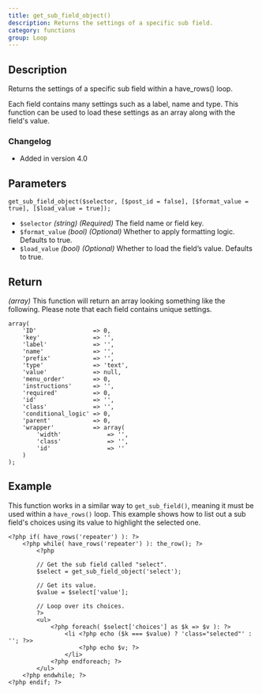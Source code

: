```yaml
---
title: get_sub_field_object()
description: Returns the settings of a specific sub field.
category: functions
group: Loop
---
```


## Description
Returns the settings of a specific sub field within a have_rows() loop.

Each field contains many settings such as a label, name and type. This function can be used to load these settings as an array along with the field's value.

### Changelog
- Added in version 4.0

## Parameters
```
get_sub_field_object($selector, [$post_id = false], [$format_value = true], [$load_value = true]);
```
- `$selector`		*(string)*	*(Required)*	The field name or field key.
- `$format_value`	*(bool)*	*(Optional)*	Whether to apply formatting logic. Defaults to true.
- `$load_value`		*(bool)*	*(Optional)*	Whether to load the field’s value. Defaults to true.

## Return
*(array)* This function will return an array looking something like the following. Please note that each field contains unique settings.
```
array(
	'ID'				=> 0,
	'key'				=> '',
	'label'				=> '',
	'name'				=> '',
	'prefix'			=> '',
	'type'				=> 'text',
	'value'				=> null,
	'menu_order'		=> 0,
	'instructions'		=> '',
	'required'			=> 0,
	'id'				=> '',
	'class'				=> '',
	'conditional_logic'	=> 0,
	'parent'			=> 0,
	'wrapper'			=> array(
		'width'				=> '',
		'class'				=> '',
		'id'				=> ''
	)
);
```

## Example
This function works in a similar way to `get_sub_field()`, meaning it must be used within a `have_rows()` loop. This example shows how to list out a sub field's choices using its value to highlight the selected one.

```
<?php if( have_rows('repeater') ): ?>
	<?php while( have_rows('repeater') ): the_row(); ?>
		<?php 

		// Get the sub field called "select".
		$select = get_sub_field_object('select');
		
		// Get its value.
		$value = $select['value'];
		
		// Loop over its choices.
		?>
		<ul>
			<?php foreach( $select['choices'] as $k => $v ): ?>
				<li <?php echo ($k === $value) ? 'class="selected"' : ''; ?>>
					<?php echo $v; ?>
				</li>
			<?php endforeach; ?>
		</ul>
	<?php endwhile; ?>
<?php endif; ?>
```

